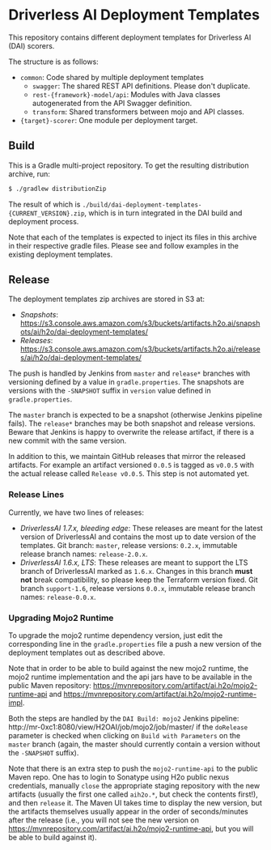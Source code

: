 # Driverless AI Deployment Templates

This repository contains different deployment templates for Driverless AI (DAI) scorers.

The structure is as follows:
* `common`: Code shared by multiple deployment templates
  * `swagger`: The shared REST API definitions. Please don't duplicate.
  * `rest-{framework}-model/api`: Modules with Java classes autogenerated from the API Swagger definition.
  * `transform`: Shared transformers between mojo and API classes.
* `{target}-scorer`: One module per deployment target.


## Build

This is a Gradle multi-project repository.
To get the resulting distribution archive, run:

```bash
$ ./gradlew distributionZip
```

The result of which is `./build/dai-deployment-templates-{CURRENT_VERSION}.zip`, which is in turn integrated in
the DAI build and deployment process.

Note that each of the templates is expected to inject its files in this archive in their respective gradle files.
Please see and follow examples in the existing deployment templates.


## Release

The deployment templates zip archives are stored in S3 at: 

 - *Snapshots*:
  https://s3.console.aws.amazon.com/s3/buckets/artifacts.h2o.ai/snapshots/ai/h2o/dai-deployment-templates/
 - *Releases*:
  https://s3.console.aws.amazon.com/s3/buckets/artifacts.h2o.ai/releases/ai/h2o/dai-deployment-templates/

The push is handled by Jenkins from `master` and `release*` branches with versioning
defined by a value in `gradle.properties`. The snapshots are versions with
the `-SNAPSHOT` suffix in `version` value defined in `gradle.properties`.

The `master` branch is expected to be a snapshot (otherwise Jenkins pipeline fails).
The `release*` branches may be both snapshot and release versions.
Beware that Jenkins is happy to overwrite the release artifact, if there is a new commit
with the same version.

In addition to this, we maintain GitHub releases that mirror the released artifacts. For example
an artifact versioned `0.0.5` is tagged as `v0.0.5` with the actual release called
`Release v0.0.5`. This step is not automated yet.


### Release Lines

Currently, we have two lines of releases:

 - *DriverlessAI 1.7.x, bleeding edge*:
 These releases are meant for the latest version of DriverlessAI and contains
 the most up to date version of the templates. 
 Git branch: `master`, release versions: `0.2.x`, immutable release branch
 names: `release-2.0.x`.
 - *DriverlessAI 1.6.x, LTS*:
 These releases are meant to support the LTS branch of DriverlessAI marked as
 `1.6.x`. Changes in this branch **must not** break compatibility, so please
 keep the Terraform version fixed.
 Git branch `support-1.6`, release versions `0.0.x`, immutable release branch
 names: `release-0.0.x`.


### Upgrading Mojo2 Runtime

To upgrade the mojo2 runtime dependency version, just edit the corresponding line in the
`gradle.properties` file a push a new version of the deployment templates out as described
above.

Note that in order to be able to build against the new mojo2 runtime, the mojo2 runtime
implementation and the api jars have to be available in the public
Maven repository: https://mvnrepository.com/artifact/ai.h2o/mojo2-runtime-api and
https://mvnrepository.com/artifact/ai.h2o/mojo2-runtime-impl.

Both the steps are handled by the `DAI Build: mojo2` Jenkins pipeline:
http://mr-0xc1:8080/view/H2OAI/job/mojo2/job/master/
if the `doRelease` parameter is checked when clicking on `Build with Parameters` on
the `master` branch (again, the master should currently contain a version without
the `-SNAPSHOT` suffix).

Note that there is an extra step to push the `mojo2-runtime-api` to the public Maven repo.
One has to login to Sonatype using H2o public nexus credentials, manually `close`
the appropriate staging repository with the new artifacts (usually the first one called
`aih2o.*`, but check the contents first!), and then `release` it.
The Maven UI takes time to display the new version, but the artifacts themselves usually
appear in the order of seconds/minutes after the release (i.e., you will not see the new
version on https://mvnrepository.com/artifact/ai.h2o/mojo2-runtime-api, but you will be
able to build against it).
